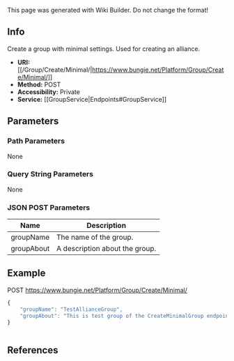 <span class="wiki-builder">This page was generated with Wiki Builder. Do not change the format!</span>

## Info
Create a group with minimal settings. Used for creating an alliance.
* **URI:** [[/Group/Create/Minimal/|https://www.bungie.net/Platform/Group/Create/Minimal/]]
* **Method:** POST
* **Accessibility:** Private
* **Service:** [[GroupService|Endpoints#GroupService]]

## Parameters
### Path Parameters
None

### Query String Parameters
None

### JSON POST Parameters
Name | Description
---- | -----------
groupName | The name of the group.
groupAbout | A description about the group.

## Example
POST https://www.bungie.net/Platform/Group/Create/Minimal/
```javascript
{
    "groupName": "TestAllianceGroup",
    "groupAbout": "This is test group of the CreateMinimalGroup endpoint."
}
```
 ```javascript

```

## References
